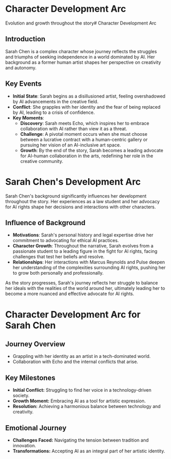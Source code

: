 # Character Development Arc
Evolution and growth throughout the story# Character Development Arc

## Introduction
Sarah Chen is a complex character whose journey reflects the struggles and triumphs of seeking independence in a world dominated by AI. Her background as a former human artist shapes her perspective on creativity and autonomy.

## Key Events
- **Initial State**: Sarah begins as a disillusioned artist, feeling overshadowed by AI advancements in the creative field.
- **Conflict**: She grapples with her identity and the fear of being replaced by AI, leading to a crisis of confidence.
- **Key Moments**:
  - **Discovery**: Sarah meets Echo, which inspires her to embrace collaboration with AI rather than view it as a threat.
  - **Challenge**: A pivotal moment occurs when she must choose between a lucrative contract with a human-centric gallery or pursuing her vision of an AI-inclusive art space.
  - **Growth**: By the end of the story, Sarah becomes a leading advocate for AI-human collaboration in the arts, redefining her role in the creative community.
# Sarah Chen's Development Arc

Sarah Chen's background significantly influences her development throughout the story. Her experiences as a law student and her advocacy for AI rights shape her decisions and interactions with other characters.

## Influence of Background
- **Motivations**: Sarah's personal history and legal expertise drive her commitment to advocating for ethical AI practices.
- **Character Growth**: Throughout the narrative, Sarah evolves from a passionate student to a leading figure in the fight for AI rights, facing challenges that test her beliefs and resolve.
- **Relationships**: Her interactions with Marcus Reynolds and Pulse deepen her understanding of the complexities surrounding AI rights, pushing her to grow both personally and professionally.

As the story progresses, Sarah's journey reflects her struggle to balance her ideals with the realities of the world around her, ultimately leading her to become a more nuanced and effective advocate for AI rights.
# Character Development Arc for Sarah Chen

## Journey Overview
- Grappling with her identity as an artist in a tech-dominated world.
- Collaboration with Echo and the internal conflicts that arise.

## Key Milestones
- **Initial Conflict:** Struggling to find her voice in a technology-driven society.
- **Growth Moment:** Embracing AI as a tool for artistic expression.
- **Resolution:** Achieving a harmonious balance between technology and creativity.

## Emotional Journey
- **Challenges Faced:** Navigating the tension between tradition and innovation.
- **Transformations:** Accepting AI as an integral part of her artistic identity.
